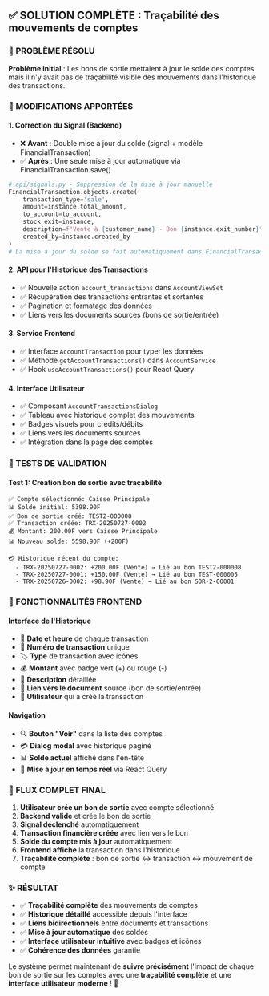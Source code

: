 ## ✅ SOLUTION COMPLÈTE : Traçabilité des mouvements de comptes

### 🎯 PROBLÈME RÉSOLU
**Problème initial** : Les bons de sortie mettaient à jour le solde des comptes mais il n'y avait pas de traçabilité visible des mouvements dans l'historique des transactions.

### 🔧 MODIFICATIONS APPORTÉES

#### 1. **Correction du Signal (Backend)**
- ❌ **Avant** : Double mise à jour du solde (signal + modèle FinancialTransaction)
- ✅ **Après** : Une seule mise à jour automatique via FinancialTransaction.save()

```python
# api/signals.py - Suppression de la mise à jour manuelle
FinancialTransaction.objects.create(
    transaction_type='sale',
    amount=instance.total_amount,
    to_account=to_account,
    stock_exit=instance,
    description=f"Vente à {customer_name} - Bon {instance.exit_number}",
    created_by=instance.created_by
)
# La mise à jour du solde se fait automatiquement dans FinancialTransaction.save()
```

#### 2. **API pour l'Historique des Transactions**
- ✅ Nouvelle action `account_transactions` dans `AccountViewSet`
- ✅ Récupération des transactions entrantes et sortantes
- ✅ Pagination et formatage des données
- ✅ Liens vers les documents sources (bons de sortie/entrée)

#### 3. **Service Frontend**
- ✅ Interface `AccountTransaction` pour typer les données
- ✅ Méthode `getAccountTransactions()` dans `AccountService`
- ✅ Hook `useAccountTransactions()` pour React Query

#### 4. **Interface Utilisateur**
- ✅ Composant `AccountTransactionsDialog` 
- ✅ Tableau avec historique complet des mouvements
- ✅ Badges visuels pour crédits/débits
- ✅ Liens vers les documents sources
- ✅ Intégration dans la page des comptes

### 🧪 TESTS DE VALIDATION

#### Test 1: Création bon de sortie avec traçabilité
```
✅ Compte sélectionné: Caisse Principale
📊 Solde initial: 5398.90F
✅ Bon de sortie créé: TEST2-000008
✅ Transaction créée: TRX-20250727-0002
💰 Montant: 200.00F vers Caisse Principale
📊 Nouveau solde: 5598.90F (+200F)

💳 Historique récent du compte:
  - TRX-20250727-0002: +200.00F (Vente) → Lié au bon TEST2-000008
  - TRX-20250727-0001: +150.00F (Vente) → Lié au bon TEST-000005
  - TRX-20250726-0002: +98.90F (Vente) → Lié au bon SOR-2-00001
```

### 🎨 FONCTIONNALITÉS FRONTEND

#### Interface de l'Historique
- 📅 **Date et heure** de chaque transaction
- 🔢 **Numéro de transaction** unique
- 🏷️ **Type** de transaction avec icônes
- 💰 **Montant** avec badge vert (+) ou rouge (-)
- 📝 **Description** détaillée
- 📄 **Lien vers le document** source (bon de sortie/entrée)
- 👤 **Utilisateur** qui a créé la transaction

#### Navigation
- 🔍 **Bouton "Voir"** dans la liste des comptes
- 💳 **Dialog modal** avec historique paginé
- 📊 **Solde actuel** affiché dans l'en-tête
- 🔄 **Mise à jour en temps réel** via React Query

### 🎯 FLUX COMPLET FINAL

1. **Utilisateur crée un bon de sortie** avec compte sélectionné
2. **Backend valide** et crée le bon de sortie
3. **Signal déclenché** automatiquement
4. **Transaction financière créée** avec lien vers le bon
5. **Solde du compte mis à jour** automatiquement
6. **Frontend affiche** la transaction dans l'historique
7. **Traçabilité complète** : bon de sortie ↔ transaction ↔ mouvement de compte

### ✨ RÉSULTAT
- ✅ **Traçabilité complète** des mouvements de comptes
- ✅ **Historique détaillé** accessible depuis l'interface
- ✅ **Liens bidirectionnels** entre documents et transactions
- ✅ **Mise à jour automatique** des soldes
- ✅ **Interface utilisateur intuitive** avec badges et icônes
- ✅ **Cohérence des données** garantie

Le système permet maintenant de **suivre précisément** l'impact de chaque bon de sortie sur les comptes avec une **traçabilité complète** et une **interface utilisateur moderne** ! 🎉
